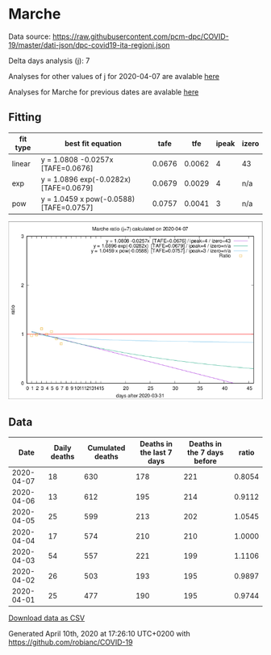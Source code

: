 # Marche

Data source: https://raw.githubusercontent.com/pcm-dpc/COVID-19/master/dati-json/dpc-covid19-ita-regioni.json

Delta days analysis (j): 7

Analyses for other values of j for 2020-04-07 are avalable [here](../README.md)

Analyses for Marche for previous dates are avalable [here](../../README.md)

## Fitting 
|fit type|best fit equation|tafe|tfe|ipeak|izero|
|-------|-----|--------|------|---|---|
|linear|y = 1.0808 -0.0257x  [TAFE=0.0676]|0.0676|0.0062|4|43|
|exp|y = 1.0896 exp(-0.0282x)  [TAFE=0.0679]|0.0679|0.0029|4|n/a|
|pow|y = 1.0459 x pow(-0.0588)  [TAFE=0.0757]|0.0757|0.0041|3|n/a|

![Plot](COVID-19_marche_j7_2020-04-07.png)

## Data
|Date|Daily deaths|Cumulated deaths|Deaths in the last 7 days|Deaths in the 7 days before|ratio|
|----|----------|-----------|-------|--------------------|-----|
|2020-04-07|18|630|178|221|0.8054|
|2020-04-06|13|612|195|214|0.9112|
|2020-04-05|25|599|213|202|1.0545|
|2020-04-04|17|574|210|210|1.0000|
|2020-04-03|54|557|221|199|1.1106|
|2020-04-02|26|503|193|195|0.9897|
|2020-04-01|25|477|190|195|0.9744|

[Download data as CSV](COVID-19_marche_j7_2020-04-07.csv)

Generated April 10th, 2020 at 17:26:10 UTC+0200 with https://github.com/robianc/COVID-19
